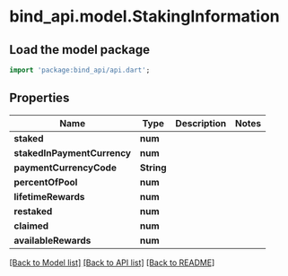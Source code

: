 # bind_api.model.StakingInformation

## Load the model package
```dart
import 'package:bind_api/api.dart';
```

## Properties
Name | Type | Description | Notes
------------ | ------------- | ------------- | -------------
**staked** | **num** |  | 
**stakedInPaymentCurrency** | **num** |  | 
**paymentCurrencyCode** | **String** |  | 
**percentOfPool** | **num** |  | 
**lifetimeRewards** | **num** |  | 
**restaked** | **num** |  | 
**claimed** | **num** |  | 
**availableRewards** | **num** |  | 

[[Back to Model list]](../README.md#documentation-for-models) [[Back to API list]](../README.md#documentation-for-api-endpoints) [[Back to README]](../README.md)


